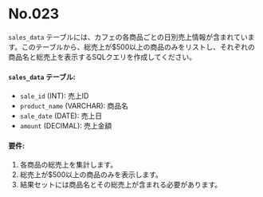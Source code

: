 # No.023

`sales_data` テーブルには、カフェの各商品ごとの日別売上情報が含まれています。このテーブルから、総売上が$500以上の商品のみをリストし、それぞれの商品名と総売上を表示するSQLクエリを作成してください。

#### `sales_data` テーブル:

- `sale_id` (INT): 売上ID
- `product_name` (VARCHAR): 商品名
- `sale_date` (DATE): 売上日
- `amount` (DECIMAL): 売上金額

#### 要件:

1. 各商品の総売上を集計します。
2. 総売上が$500以上の商品のみを表示します。
3. 結果セットには商品名とその総売上が含まれる必要があります。
